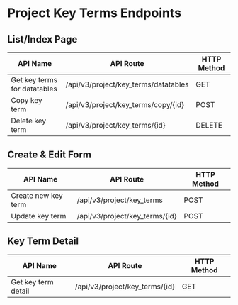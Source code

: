 # Project Key Terms Endpoints

## List/Index Page

| API Name | API Route | HTTP Method |
|----------|-----------|-------------|
| Get key terms for datatables | /api/v3/project/key_terms/datatables | GET |
| Copy key term | /api/v3/project/key_terms/copy/{id} | POST |
| Delete key term | /api/v3/project/key_terms/{id} | DELETE |

## Create & Edit Form

| API Name | API Route | HTTP Method |
|----------|-----------|-------------|
| Create new key term | /api/v3/project/key_terms | POST |
| Update key term | /api/v3/project/key_terms/{id} | POST |

## Key Term Detail

| API Name | API Route | HTTP Method |
|----------|-----------|-------------|
| Get key term detail | /api/v3/project/key_terms/{id} | GET |
